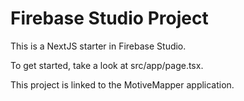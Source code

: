 # Firebase Studio Project

This is a NextJS starter in Firebase Studio.

To get started, take a look at src/app/page.tsx.

This project is linked to the MotiveMapper application.
